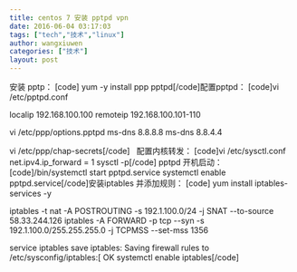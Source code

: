 ```yaml
---
title: centos 7 安装 pptpd vpn
date: 2016-06-04 03:17:03
tags: ["tech","技术","linux"]
author: wangxiuwen
categories: ["技术"]
layout: post
---
```


安装 pptp：
[code] yum -y install ppp pptpd[/code]配置pptpd：
[code]vi /etc/pptpd.conf

localip 192.168.100.100
remoteip 192.168.100.101-110


 vi /etc/ppp/options.pptpd
ms-dns 8.8.8.8
ms-dns 8.8.4.4

vi /etc/ppp/chap-secrets[/code]
 
配置内核转发：
[code]vi /etc/sysctl.conf
net.ipv4.ip_forward = 1
sysctl -p[/code]
pptpd 开机启动：
[code]/bin/systemctl start  pptpd.service
systemctl enable pptpd.service[/code]安装iptables 并添加规则：
[code] yum install iptables-services -y


iptables -t nat -A POSTROUTING -s 192.1.100.0/24 -j SNAT --to-source 58.33.244.126
iptables -A FORWARD -p tcp --syn -s 192.1.100.0/255.255.255.0 -j TCPMSS --set-mss 1356 

service iptables save
iptables: Saving firewall rules to /etc/sysconfig/iptables:[  OK
systemctl enable iptables[/code]